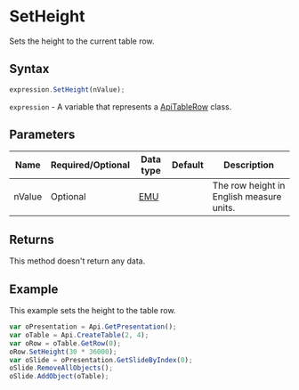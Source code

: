 # SetHeight

Sets the height to the current table row.

## Syntax

```javascript
expression.SetHeight(nValue);
```

`expression` - A variable that represents a [ApiTableRow](../ApiTableRow.md) class.

## Parameters

| **Name** | **Required/Optional** | **Data type** | **Default** | **Description** |
| ------------- | ------------- | ------------- | ------------- | ------------- |
| nValue | Optional | [EMU](../../Enumeration/EMU.md) |  | The row height in English measure units. |

## Returns

This method doesn't return any data.

## Example

This example sets the height to the table row.

```javascript editor-
var oPresentation = Api.GetPresentation();
var oTable = Api.CreateTable(2, 4);
var oRow = oTable.GetRow(0);
oRow.SetHeight(30 * 36000);
var oSlide = oPresentation.GetSlideByIndex(0);
oSlide.RemoveAllObjects();
oSlide.AddObject(oTable);
```

